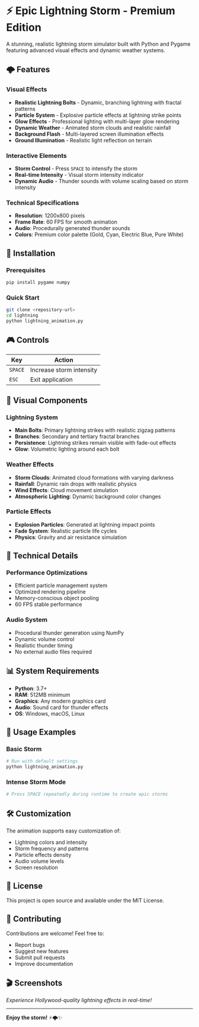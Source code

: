 # ⚡ Epic Lightning Storm - Premium Edition

A stunning, realistic lightning storm simulator built with Python and Pygame featuring advanced visual effects and dynamic weather systems.

## 🌩️ Features

### Visual Effects
- **Realistic Lightning Bolts** - Dynamic, branching lightning with fractal patterns
- **Particle System** - Explosive particle effects at lightning strike points
- **Glow Effects** - Professional lighting with multi-layer glow rendering
- **Dynamic Weather** - Animated storm clouds and realistic rainfall
- **Background Flash** - Multi-layered screen illumination effects
- **Ground Illumination** - Realistic light reflection on terrain

### Interactive Elements
- **Storm Control** - Press `SPACE` to intensify the storm
- **Real-time Intensity** - Visual storm intensity indicator
- **Dynamic Audio** - Thunder sounds with volume scaling based on storm intensity

### Technical Specifications
- **Resolution**: 1200x800 pixels
- **Frame Rate**: 60 FPS for smooth animation
- **Audio**: Procedurally generated thunder sounds
- **Colors**: Premium color palette (Gold, Cyan, Electric Blue, Pure White)

## 🚀 Installation

### Prerequisites
```bash
pip install pygame numpy
```

### Quick Start
```bash
git clone <repository-url>
cd lightning
python lightning_animation.py
```

## 🎮 Controls

| Key | Action |
|-----|--------|
| `SPACE` | Increase storm intensity |
| `ESC` | Exit application |

## 🎨 Visual Components

### Lightning System
- **Main Bolts**: Primary lightning strikes with realistic zigzag patterns
- **Branches**: Secondary and tertiary fractal branches
- **Persistence**: Lightning strikes remain visible with fade-out effects
- **Glow**: Volumetric lighting around each bolt

### Weather Effects
- **Storm Clouds**: Animated cloud formations with varying darkness
- **Rainfall**: Dynamic rain drops with realistic physics
- **Wind Effects**: Cloud movement simulation
- **Atmospheric Lighting**: Dynamic background color changes

### Particle Effects
- **Explosion Particles**: Generated at lightning impact points
- **Fade System**: Realistic particle life cycles
- **Physics**: Gravity and air resistance simulation

## 🔧 Technical Details

### Performance Optimizations
- Efficient particle management system
- Optimized rendering pipeline
- Memory-conscious object pooling
- 60 FPS stable performance

### Audio System
- Procedural thunder generation using NumPy
- Dynamic volume control
- Realistic thunder timing
- No external audio files required

## 📊 System Requirements

- **Python**: 3.7+
- **RAM**: 512MB minimum
- **Graphics**: Any modern graphics card
- **Audio**: Sound card for thunder effects
- **OS**: Windows, macOS, Linux

## 🎯 Usage Examples

### Basic Storm
```python
# Run with default settings
python lightning_animation.py
```

### Intense Storm Mode
```python
# Press SPACE repeatedly during runtime to create epic storms
```

## 🛠️ Customization

The animation supports easy customization of:
- Lightning colors and intensity
- Storm frequency and patterns
- Particle effects density
- Audio volume levels
- Screen resolution

## 📝 License

This project is open source and available under the MIT License.

## 🤝 Contributing

Contributions are welcome! Feel free to:
- Report bugs
- Suggest new features
- Submit pull requests
- Improve documentation

## 🎬 Screenshots

*Experience Hollywood-quality lightning effects in real-time!*

---

**Enjoy the storm!** ⚡🌩️✨